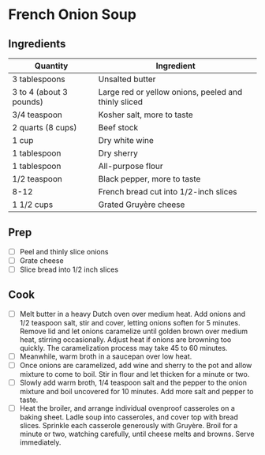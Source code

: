 # French Onion Soup

## Ingredients
| Quantity | Ingredient |
| --- | --- |
| 3 tablespoons | Unsalted butter |
| 3 to 4 (about 3 pounds) | Large red or yellow onions, peeled and thinly sliced |
| 3/4 teaspoon | Kosher salt, more to taste |
| 2 quarts (8 cups) | Beef stock |
| 1 cup | Dry white wine |
| 1 tablespoon | Dry sherry |
| 1 tablespoon | All-purpose flour |
| 1/2 teaspoon | Black pepper, more to taste |
| 8-12 | French bread cut into 1/2-inch slices |
| 1 1/2 cups | Grated Gruyère cheese |

## Prep
 - [ ] Peel and thinly slice onions
 - [ ] Grate cheese
 - [ ] Slice bread into 1/2 inch slices

## Cook
- [ ] Melt butter in a heavy Dutch oven over medium heat. Add onions and 1/2 teaspoon salt, stir and cover, letting onions soften for 5 minutes. Remove lid and let onions caramelize until golden brown over medium heat, stirring occasionally. Adjust heat if onions are browning too quickly. The caramelization process may take 45 to 60 minutes.
- [ ] Meanwhile, warm broth in a saucepan over low heat.
- [ ] Once onions are caramelized, add wine and sherry to the pot and allow mixture to come to boil. Stir in flour and let thicken for a minute or two.
- [ ] Slowly add warm broth, 1/4 teaspoon salt and the pepper to the onion mixture and boil uncovered for 10 minutes. Add more salt and pepper to taste.
- [ ] Heat the broiler, and arrange individual ovenproof casseroles on a baking sheet. Ladle soup into casseroles, and cover top with bread slices. Sprinkle each casserole generously with Gruyère. Broil for a minute or two, watching carefully, until cheese melts and browns. Serve immediately.
